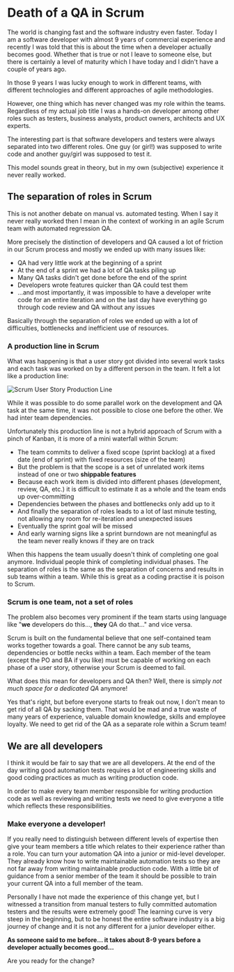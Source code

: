 ﻿<!--
    Tags: scrum agile testing
    Type: HTML
-->

# Death of a QA in Scrum

<p>The world is changing fast and the software industry even faster. Today I am a software developer with almost 9 years of commercial experience and recently I was told that this is about the time when a developer actually becomes good. Whether that is true or not I leave to someone else, but there is certainly a level of maturity which I have today and I didn't have a couple of years ago.</p>

<p>In those 9 years I was lucky enough to work in different teams, with different technologies and different approaches of agile methodologies.</p>

<p>However, one thing which has never changed was my role within the teams. Regardless of my actual job title I was a hands-on developer among other roles such as testers, business analysts, product owners, architects and UX experts.</p>

<p>The interesting part is that software developers and testers were always separated into two different roles. One guy (or girl!) was supposed to write code and another guy/girl was supposed to test it.</p>

<p>This model sounds great in theory, but in my own (subjective) experience it never really worked.</p>

<h2>The separation of roles in Scrum</h2>

<p>This is not another debate on manual vs. automated testing. When I say it never really worked then I mean in the context of working in an agile Scrum team with automated regression QA.</p>

<p>More precisely the distinction of developers and QA caused a lot of friction in our Scrum process and mostly we ended up with many issues like:</p>

<ul>
    <li>QA had very little work at the beginning of a sprint</li>
    <li>At the end of a sprint we had a lot of QA tasks piling up</li>
    <li>Many QA tasks didn't get done before the end of the sprint</li>
    <li>Developers wrote features quicker than QA could test them</li>
    <li>...and most importantly, it was impossible to have a developer write code for an entire iteration and on the last day have everything go through code review and QA without any issues</li>
</ul>

<p>Basically through the separation of roles we ended up with a lot of difficulties, bottlenecks and inefficient use of resources.</p>

<h3>A production line in Scrum</h3>

<p>What was happening is that a user story got divided into several work tasks and each task was worked on by a different person in the team. It felt a lot like a production line:</p>

<img src="https://storage.googleapis.com/dustedcodes/images/blog-posts/2015-09-28/21794643692_d42d0f0d78_o.png" alt="Scrum User Story Production Line">

<p>While it was possible to do some parallel work on the development and QA task at the same time, it was not possible to close one before the other. We had inter team dependencies.</p>

<p>Unfortunately this production line is not a hybrid approach of Scrum with a pinch of Kanban, it is more of a mini waterfall within Scrum:</p>

<ul>
    <li>The team commits to deliver a fixed scope (sprint backlog) at a fixed date (end of sprint) with fixed resources (size of the team)</li>
    <li>But the problem is that the scope is a set of unrelated work items instead of one or two <strong>shippable features</strong></li>
    <li>Because each work item is divided into different phases (development, review, QA, etc.) it is difficult to estimate it as a whole and the team ends up over-committing</li>
    <li>Dependencies between the phases and bottlenecks only add up to it</li>
    <li>And finally the separation of roles leads to a lot of last minute testing, not allowing any room for re-iteration and unexpected issues</li>
    <li>Eventually the sprint goal will be missed</li>
    <li>And early warning signs like a sprint burndown are not meaningful as the team never really knows if they are on track</li>
</ul>

<p>When this happens the team usually doesn't think of completing one goal anymore. Individual people think of completing individual phases. The separation of roles is the same as the separation of concerns and results in sub teams within a team. While this is great as a coding practise it is poison to Scrum.</p>

<h3>Scrum is one team, not a set of roles</h3>

<p>The problem also becomes very prominent if the team starts using language like "<strong>we</strong> developers do this..., <strong>they</strong> QA do that..." and vice versa.</p>

<p>Scrum is built on the fundamental believe that one self-contained team works together towards a goal. There cannot be any sub teams, dependencies or bottle necks within a team. Each member of the team (except the PO and BA if you like) must be capable of working on each phase of a user story, otherwise your Scrum is deemed to fail.</p>

<p>What does this mean for developers and QA then? Well, there is simply <em>not much space for a dedicated QA</em> anymore!</p>

<p>Yes that's right, but before everyone starts to freak out now, I don't mean to get rid of all QA by sacking them. That would be mad and a true waste of many years of experience, valuable domain knowledge, skills and employee loyalty. We need to get rid of the QA as a separate role within a Scrum team!</p>

<h2>We are all developers</h2>

<p>I think it would be fair to say that we are all developers. At the end of the day writing good automation tests requires a lot of engineering skills and good coding practices as much as writing production code.</p>

<p>In order to make every team member responsible for writing production code as well as reviewing and writing tests we need to give everyone a title which reflects these responsibilities.
</p>

<h3>Make everyone a developer!</h3>

<p>If you really need to distinguish between different levels of expertise then give your team members a title which relates to their experience rather than a role. You can turn your automation QA into a junior or mid-level developer. They already know how to write maintainable automation tests so they are not far away from writing maintainable production code. With a little bit of guidance from a senior member of the team it should be possible to train your current QA into a full member of the team.</p>

<p>Personally I have not made the experience of this change yet, but I witnessed a transition from manual testers to fully committed automation testers and the results were extremely good! The learning curve is very steep in the beginning, but to be honest the entire software industry is a big journey of change and it is not any different for a junior developer either.</p>

<p><strong>As someone said to me before... it takes about 8-9 years before a developer actually becomes good...</strong></p>

<p>Are you ready for the change?</p>
